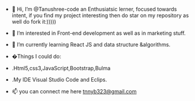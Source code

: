 - 👋 Hi, I’m @Tanushree-code
 an Enthusiatsic lerner, focused towards intent, if you find my project interesting then do star on my repository as well do fork it:)))))
- 👀 I’m interested in Front-end development as well as in marketing stuff.
- 🌱 I’m currently learning React JS and data structure &algorithms.

- �Things I could do:
- .Html5,css3,JavaScript,Bootstrap,Bulma
- .My IDE Visual Studio Code and Eclips.
- 📫 you can connect me here tnnyb323@gmail.com

<!---
Tanushree-code/Tanushree-code is a ✨ special ✨ repository because its `README.md` (this file) appears on your GitHub profile.
You can click the Preview link to take a look at your changes.
--->

